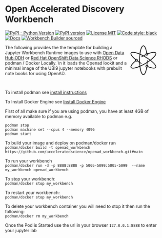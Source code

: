 # Open Accelerated Discovery Workbench



[![PyPI - Python Version](https://img.shields.io/pypi/pyversions/openad)](https://pypi.org/project/openad/)
[![PyPI version](https://img.shields.io/pypi/v/openad)](https://pypi.org/project/openad/)
[![License MIT](https://img.shields.io/github/license/acceleratedscience/open-ad-toolkit)](https://opensource.org/license/mit)
[![Code style: black](https://img.shields.io/badge/code%20style-black-000000.svg)](https://github.com/psf/black)
[![Docs](https://img.shields.io/badge/website-live-brightgreen)](https://acceleratedscience.github.io/openad-docs/)
[![Workbench Builder sourced](https://img.shields.io/badge/Workbench_Builder-live-green)](https://github.com/opendatahub-io-contrib/workbench-images)


<svg  version="1.1" id="Layer_1" xmlns="http://www.w3.org/2000/svg" xmlns:xlink="http://www.w3.org/1999/xlink" x="0px" y="0px" viewBox="0 0 32 32" style="float:right ;enable-background:new 0 0 32 32;" xml:space="preserve" width="20%" height="20%">
<path id="scientific--computing_00000054257420400815050410000015547895250347487921_" d="M16,31.36
	c-1.952,0-3.284-3.759-3.924-8.533c-3.501,1.454-6.452,2.096-8.065,1.665c-0.553-0.148-0.947-0.422-1.17-0.813
	c-1.128-1.977,2.664-5.459,4.668-7.104c-0.083-0.176-0.128-0.371-0.128-0.578c0-0.205,0.045-0.4,0.127-0.574
	c-2.011-1.651-5.793-5.129-4.667-7.101c0.223-0.392,0.617-0.666,1.17-0.814c1.611-0.433,4.563,0.211,8.065,1.665
	C12.716,4.399,14.048,0.64,16,0.64c2.309,0,3.407,5.175,3.809,7.726c0.358,0.046,0.675,0.233,0.89,0.504
	c2.397-0.931,7.324-2.536,8.461-0.549c0.967,1.692-1.605,4.733-5.389,7.679c3.783,2.945,6.355,5.986,5.389,7.679
	c-1.136,1.99-6.062,0.384-8.465-0.548c-0.214,0.271-0.529,0.459-0.889,0.507C19.403,26.197,18.304,31.36,16,31.36z M12.762,22.535
	c0.653,4.979,1.997,8.104,3.238,8.104c0.995,0,2.324-2.198,3.093-7.1c-0.485-0.208-0.826-0.69-0.826-1.251
	c0-0.677,0.497-1.239,1.145-1.343c0.062-0.665,0.112-1.339,0.149-2.019c-0.463,0.29-0.932,0.572-1.401,0.847
	C16.303,20.858,14.475,21.788,12.762,22.535z M7.977,17.121c-3.788,3.1-5.002,5.34-4.511,6.2c0.125,0.219,0.371,0.379,0.732,0.476
	c1.454,0.387,4.374-0.296,7.784-1.725c-0.135-1.159-0.23-2.366-0.286-3.588c-0.723-0.462-1.428-0.937-2.111-1.423
	C9.148,17.41,8.44,17.438,7.977,17.121z M20.976,22.468c4.543,1.766,7.067,1.714,7.559,0.854c0.615-1.077-1.403-3.811-5.354-6.87
	c-0.908,0.684-1.876,1.356-2.874,2.003c-0.039,0.867-0.099,1.726-0.179,2.57c0.503,0.199,0.86,0.691,0.86,1.265
	C20.987,22.35,20.983,22.409,20.976,22.468z M19.627,21.649c-0.353,0-0.64,0.287-0.64,0.64s0.287,0.64,0.64,0.64
	s0.64-0.287,0.64-0.64S19.979,21.649,19.627,21.649z M12.437,18.95c0.053,0.991,0.132,1.936,0.232,2.827
	c1.647-0.725,3.391-1.611,5.126-2.624c0.625-0.365,1.228-0.732,1.806-1.101c0.025-0.681,0.038-1.366,0.038-2.053h0.721
	c0,0.527-0.008,1.053-0.022,1.576c0.801-0.528,1.552-1.056,2.248-1.576c-1.391-1.038-2.996-2.106-4.79-3.153
	c-0.602-0.351-1.201-0.687-1.795-1.004c-0.611,0.322-1.218,0.657-1.82,1.005l-0.36-0.623c0.467-0.27,0.937-0.532,1.409-0.787
	c-0.871-0.448-1.729-0.858-2.559-1.226C12.474,11.954,12.36,13.899,12.36,16c0,0.711,0.013,1.404,0.038,2.077
	c0.584,0.368,1.179,0.727,1.782,1.075l-0.36,0.623C13.354,19.507,12.893,19.231,12.437,18.95z M10.011,16.481
	c0.538,0.382,1.089,0.758,1.652,1.125C11.648,17.07,11.64,16.534,11.64,16c0-2.051,0.116-4.138,0.343-6.084
	C8.569,8.477,5.681,7.805,4.197,8.204C3.836,8.3,3.59,8.46,3.465,8.679c-0.491,0.859,0.724,3.097,4.508,6.195
	c0.218-0.149,0.482-0.237,0.767-0.237c0.75,0,1.36,0.61,1.36,1.36C10.1,16.167,10.069,16.331,10.011,16.481z M8.74,15.356
	c-0.353,0-0.64,0.287-0.64,0.64s0.287,0.64,0.64,0.64s0.64-0.287,0.64-0.64S9.093,15.356,8.74,15.356z M16.775,11.442
	c0.458,0.251,0.92,0.512,1.384,0.783c1.749,1.021,3.471,2.159,5.021,3.324c3.951-3.06,5.97-5.793,5.354-6.87
	c-0.49-0.857-3.011-0.911-7.554,0.854c0.008,0.06,0.013,0.121,0.013,0.183c0,0.75-0.61,1.36-1.36,1.36
	c-0.425,0-0.805-0.196-1.055-0.502C17.977,10.848,17.375,11.139,16.775,11.442z M12.762,9.464c1.044,0.456,2.132,0.979,3.242,1.564
	c0.759-0.393,1.521-0.766,2.283-1.114c-0.01-0.065-0.015-0.132-0.015-0.199c0-0.559,0.34-1.041,0.823-1.25
	C18.328,3.561,16.997,1.36,16,1.36C14.759,1.36,13.415,4.486,12.762,9.464z M19.633,9.075c-0.353,0-0.64,0.287-0.64,0.64
	s0.287,0.64,0.64,0.64s0.64-0.287,0.64-0.64S19.985,9.075,19.633,9.075z"/>
<rect id="_Transparent_Rectangle" style="fill:none;" width="32" height="32"/>
</svg> 


The following provides the the template for building a Jupyter Workbench Runtime images to use with
[Open Data Hub ODH](http://opendatahub.io/) or [Red Hat OpenShift Data Science RHODS](https://www.redhat.com/en/technologies/cloud-computing/openshift/openshift-data-science)
  or podman / Docker Locally. \n it loads the Openad lookit and a minimal image of the UBI9 jupyter notebooks with prebuilt note books for using OpenAD.

<br>

To install podman see [install instructions](https://podman.io/docs/installation)

To Install Docker Engine see [Install Docker Engine](https://docs.docker.com/engine/install/)

First of all make sure if you are using podman, you have at least 4GB of memory available to podman
e.g. <br>
```
podman stop
podman machine set --cpus 4 --memory 4096
podman start
```


To build your image and deploy on podman/docker run<br>
`podman/docker build -t openad_workbench https://github.com/acceleratedscience/openad_workbench.git#main`<br>

To run your workbench<br>
`podman/docker run -d -p 8888:8888 -p 5005-5099:5005-5099  --name my_workbench openad_workbench`

To stop your workbench:<br>
 `podman/docker stop my_workbench`

 To restart your workbench:<br>
 `podman/docker stop my_workbench`

To delete your workbench container you will need to stop it then run the following:<br>
`podman/docker rm my_workbench `<br>

Once the Pod is Started use the url in your browser `127.0.0.1:8888` to enter your jupyter lab